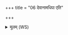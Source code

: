 +++
title = "06 देवानामधिपा एति"

+++
<details><summary>मूलम् (WS)</summary>

देवानामधिपा एति घर्म ऋतेन भ्राजन्नमृतं वि चष्टे ।  
हिरण्यवर्णो नभसो देव सूर्य  
घर्मो भ्राजं दिवो अन्तां पर्येषु विद्युता ॥ ६ ॥
</details>